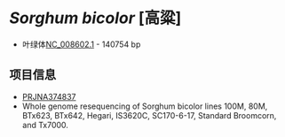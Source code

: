 # *Sorghum bicolor* [高粱]
+ 叶绿体[NC_008602.1](https://www.ncbi.nlm.nih.gov/nuccore/NC_008602.1) - 140754 bp

## 项目信息
+ [PRJNA374837](https://www.ebi.ac.uk/ena/data/view/PRJNA374837)
+ Whole genome resequencing of Sorghum bicolor lines 100M, 80M, BTx623, BTx642, Hegari, IS3620C, SC170-6-17, Standard Broomcorn, and Tx7000.

